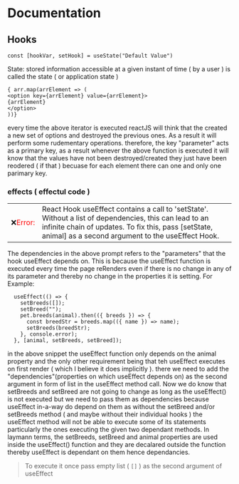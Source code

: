 # Documentation

## Hooks

```
const [hookVar, setHook] = useState("Default Value")
```

State: stored information accessible at a given instant of time
( by a user ) is called the state ( or application state )

```
{ arr.map(arrElement => (
<option key={arrElement} value={arrElement}>
{arrElement}
</option>
))}

```

every time the above iterator is executed
reactJS will think that the created a new
set of options and destroyed the previous
ones. As a result it will perform some
rudementary operations.
therefore, the key "parameter" acts as a
primary key, as a result whenever the above
function is executed it will know that the
values have not been destroyed/created they
just have been reodered ( if that ) becuase
for each element there can one and only one
parimary key.

### effects ( effectul code )

<table>
<tr> <td>❌<span class="error" style="color:Red">Error:</span></td><td>React Hook useEffect contains a call to 'setState'. Without a list of dependencies, this can lead to an infinite chain of updates. To fix this, pass [setState, animal] as a second argument to the useEffect Hook.</td></tr>
</table>
The dependencies in the above prompt refers to the "parameters" that the hook useEffect depends on.
This is because the useEffect function is executed every time the page reRenders even if there is no
change in any of its parameter and thereby no change in the properties it is setting.
For Example:

```
  useEffect(() => {
    setBreeds([]);
    setBreed("");
    pet.breeds(animal).then(({ breeds }) => {
      const breedStr = breeds.map(({ name }) => name);
      setBreeds(breedStr);
    }, console.error);
  }, [animal, setBreeds, setBreed]);
```

in the above snippet the useEffect function only depends on the animal property and the only other requirement being that teh useEffect executes on first render ( which I believe it does implicitly ). there we need to add the "dependencies"(properties on which useEffect depends on) as the second argument in form of list in the useEffect method call.
Now we do know that setBreeds and setBreed are not going to change as long as the useEffect() is not executed but we need to pass them as dependencies because useEffect in-a-way do depend on them as without the setBreed and/or setBreeds method ( and maybe without their individual hooks ) the useEffect method will not be able to execute some of its statements particularly the ones executing the given two dependant methods. In laymann terms, the setBreeds, setBreed and animal properties are used inside the useEffect() function and they are decalared outside the function thereby useEffect is dependant on them hence dependancies.

> To execute it once pass empty list ( `[]` ) as the second argument of useEffect
